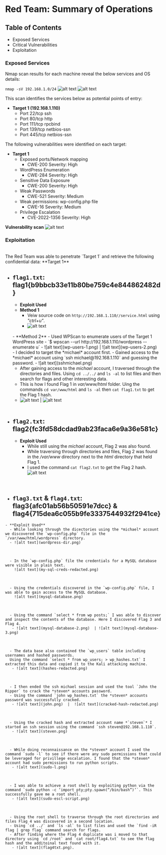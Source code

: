# Red Team: Summary of Operations

## Table of Contents
- Exposed Services
- Critical Vulnerabilities
- Exploitation

### Exposed Services

Nmap scan results for each machine reveal the below services and OS details:

`nmap -sV 192.168.1.0/24`
![alt text](nmap-scan-1.png)
![alt text](nmap-scan-2.png)

This scan identifies the services below as potential points of entry:
- **Target 1 (192.168.1.110)**
  - Port 22/tcp ssh
  - Port 80/tcp http
  - Port 111/tcp rpcbind
  - Port 139/tcp netbios-ssn
  - Port 445/tcp netbios-ssn


The following vulnerabilities were identified on each target:
- **Target 1**
  - Exposed ports/Network mapping
      - CWE-200  Severity: High
  - WordPress Enumeration 
      - CWE-284 Severity: High
  - Sensitive Data Exposure
      - CWE-200 Severity: High
  - Weak Passwords
      - CWE-521 Severity: Medium
  - Weak permissions: wp-config.php file
      - CWE-16 Severity: Medium
  - Privilege Escalation 
      - CVE-2022-1356 Severity: High 

 **Vulnerability scan**
  ![alt text](wp-vulners-scan.png)

### Exploitation
<br>
The Red Team was able to penetrate `Target 1` and retrieve the following confidential data:
 **Target 1**

 
  - ## `flag1.txt`: flag1{b9bbcb33e11b80be759c4e844862482d}
    - **Exploit Used**
    - **Method 1**
      - Veiw source code on `http://192.168.1.110//service.html` using *"ctrl+u"*.
      - ![alt text](flag1-source.png)
    <br>
    - **Method 2**
      - Used WPScan to enumerate users of the Target 1 WordPress site
      - `$ wpscan --url http://192.168.1.110/wordpress --enumerate u`
       - ![alt text](wp-users-1.png)   |  ![alt text](wp-users-2.png)
    <br>
      - I decided to target the *michael* account first.
      - Gained access to the *michael* account using `ssh michael@192.168.1.110` and guessing the password.
       - ![alt text](sshmichael.png) 
    <br>

      - After gaining access to the *michael* account, I traversed through the directories and files. Using `cd ../../` and `ls -al` to list files and then search for flags and other interesting data.
      - This is how I found Flag 1 in *var/www/html* folder. Uing the commands `cd var/www/html` and `ls -al` then  `cat flag1.txt` to get the Flag 1 hash.
       - ![alt text](file-traversal.png) |  ![alt text](flag1.png)
    <br>

  - ## `flag2.txt`: flag2{fc3fd58dcdad9ab23faca6e9a36e581c}
    - **Exploit Used**
      - While still using the *michael* account, Flag 2 was also found.
      - While traversing through directories and files, Flag 2 was found in the */var/www* directory next to the *html* directory that held Flag 1.
      - I used the command `cat flag2.txt` to get the Flag 2 hash.
          ![alt text](flag2.png)
  <br>

  -  ## `flag3.txt` & `flag4.txt`: flag3{afc01ab56b50591e7dcc} & flag4{715dea6c055b9fe3337544932f2941ce}
    - **Exploit Used**
      - While looking through the dicectories using the *michael* account we discovered the `wp-config.php` file in the `/var/www/html/wordpress` directory.
      - ![alt text](wordpress-dir.png)
  <br>

      - In the `wp-config.php` file the credentials for a MySQL database were visible in plain text.
        ![alt text](my-sql-creds-redacted.png)
  <br>

      - Using the credentials discovered in the `wp-config.php` file, I was able to gain access to the MySQL database.
        ![alt text](mysql-database.png)
  <br>

      - Using the command `select * from wp posts;` I was able to discover and inspect the contents of the database. Here I discovered Flag 3 and Flag 4.
       - ![alt text](mysql-database-2.png)  | ![alt text](mysql-database-3.png)
  <br>

      - The data base also contained the `wp_users` table including usernames and hashed passwords.
      Using the command `select * from wp_users; > wp_hashes.txt` I extracted this data and copied it to the Kali attacking machine.
       - ![alt text](hashes-redacted.png)
  <br>

      - I then ended the ssh michael session and used the tool `John the Ripper` to crack the *steven* accounts password. 
      - Using the command `john wp_hashes.txt` the *steven* accounts password was successfully cracked.
       - ![alt text](john.png)  |  ![alt text](cracked-hash-redacted.png)
  <br>

      - Using the cracked hash and extracted account name *`steven`* I started an ssh session using the command `ssh steven@192.168.1.110`.
       - ![alt text](steven.png)
  <br>

      - WHile doing reconnaissance on the *steven* account I used the command `sudo -l` to see if there were any sudo permissions that could be leveraged for privillege escalation. I found that the *steven* account had sudo permissions to run python scripts.
       - ![alt text](sudo-l.png)
  <br>

      - I was able to achieve a root shell by exploiting python via the command `sudo python -c ‘import pty;pty.spawn(“/bin/bash”)’`. This successfully gave me a root shell.
       - ![alt text](sudo-escl-script.png)
  <br>

      - Using the root shell to traverse through the root directories and files Flag 4 was discovered in a second location.
      - Using `cd ../` and `ls -al` to list files and used the `find -iR flag | grep flag` command search for flags.
      - After finding where the Flag 4 duplicate was i moved to that directory using `cd /root` and `cat root/flag4.txt` to see the flag hash and the additoinal text found with it. 
       - ![alt text](flag4txt.png).
      


 
